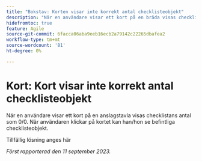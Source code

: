 ```yaml
---
title: "Bokstav: Korten visar inte korrekt antal checklisteobjekt"
description: "När en användare visar ett kort på en bräda visas checklistans antal som 0/0. När användaren klickar på kortet kan han/hon se befintliga checklisteobjekt."
hidefromtoc: true
feature: Agile
source-git-commit: 6facca06aba9eeb16ecb2a79142c22265dbafea2
workflow-type: tm+mt
source-wordcount: '81'
ht-degree: 0%

---
```



# Kort: Kort visar inte korrekt antal checklisteobjekt

När en användare visar ett kort på en anslagstavla visas checklistans antal som 0/0. När användaren klickar på kortet kan han/hon se befintliga checklisteobjekt.

Tillfällig lösning anges här

_Först rapporterad den 11 september 2023._
